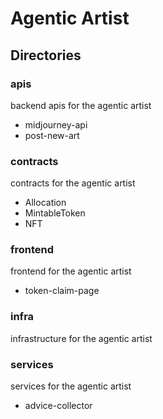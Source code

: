 # Agentic Artist

## Directories

### apis
backend apis for the agentic artist

- midjourney-api
- post-new-art

### contracts
contracts for the agentic artist

- Allocation
- MintableToken
- NFT

### frontend
frontend for the agentic artist

- token-claim-page

### infra
infrastructure for the agentic artist

### services
services for the agentic artist

- advice-collector
